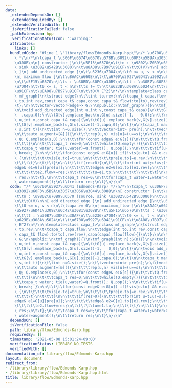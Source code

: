 ```yaml
---
data:
  _extendedDependsOn: []
  _extendedRequiredBy: []
  _extendedVerifiedWith: []
  _isVerificationFailed: false
  _pathExtension: hpp
  _verificationStatusIcon: ':warning:'
  attributes:
    links: []
  bundledCode: "#line 1 \"library/flow/Edmonds-Karp.hpp\"\n/* \u6700\u5927\u6D41 (Edmonds-Karp)\
    \ */\n/*\n\tcapa_t \u306F\u6574\u6570\u578B\u3092\u60F3\u5B9A\u3057\u3066\u3044\
    \u308B\n\n[ constructor ]\n\t\u5F15\u6570\n\t\tn : \u9802\u70B9\u6570 (source,\
    \ sink \u3082\u542B\u3080)\n\t\u8A08\u7B97\u91CF\n\t\tO(V)\n\n[ add_directed_edge\
    \ ]\n[ add_undirected_edge ]\n\t\u5236\u7D04\n\t\t0 <= u, v < n\n\t\tcapa >= 0\n\
    \n[ maximum_flow ]\n\t\u8AAC\u660E\n\t\t\u6700\u5927\u6D41\u3092\u6C42\u3081\u308B\
    \n\t\u5F15\u6570\n\t\ts : \u30BD\u30FC\u30B9\n\t\tt : \u30B7\u30F3\u30AF\n\t\u5236\
    \u7D04\n\t\t0 <= s, t < n\n\t\ts != t\n\t\u623B\u308A\u5024\n\t\t\u6700\u5927\u6D41\
    \u91CF\n\t\u8A08\u7B97\u91CF\n\t\tO(V E^2)\n*/\n\ntemplate<class capa_t>\nclass\
    \ mf_graph{\n\tstruct edge{\n\t\tint to,rev;\n\t\tcapa_t capa,flow;\n\t\tedge(int\
    \ to,int rev,const capa_t& capa,const capa_t& flow):to(to),rev(rev),capa(capa),flow(flow){}\n\
    \t};\n\n\tvector<vector<edge>> G;\n\npublic:\n\tmf_graph(){}\n\tmf_graph(int n):G(n){}\n\
    \n\tvoid add_directed_edge(int u,int v,const capa_t& capa){\n\t\tG[u].emplace_back(v,G[v].size()\
    \  ,capa,0);\n\t\tG[v].emplace_back(u,G[u].size()-1,   0,0);\n\t}\n\n\tvoid add_undirected_edge(int\
    \ u,int v,const capa_t& capa){\n\t\tG[u].emplace_back(v,G[v].size()  ,capa,0);\n\
    \t\tG[v].emplace_back(u,G[u].size()-1,capa,0);\n\t}\n\n\tcapa_t maximum_flow(int\
    \ s,int t){\n\t\tint n=G.size();\n\t\tvector<int> pre(n);\n\t\tvector<bool> vis(n);\n\
    \n\t\tauto augment=[&](){\n\t\t\trep(u,n) vis[u]=(u==s);\n\n\t\t\tqueue<pair<int,capa_t>>\
    \ Q; Q.emplace(s,0);\n\t\t\tfor(const edge& e:G[s]){\n\t\t\t\tQ.front().second=max(Q.front().second,e.capa-e.flow);\n\
    \t\t\t}\n\n\t\t\tcapa_t res=0;\n\t\t\twhile(!Q.empty()){\n\t\t\t\tint u;\n\t\t\
    \t\tcapa_t water; tie(u,water)=Q.front(); Q.pop();\n\n\t\t\t\tif(u==t){ res=water;\
    \ break; }\n\n\t\t\t\tfor(const edge& e:G[u]) if(!vis[e.to] && e.capa-e.flow>0)\
    \ {\n\t\t\t\t\tvis[e.to]=true;\n\t\t\t\t\tpre[e.to]=e.rev;\n\t\t\t\t\tQ.emplace(e.to,min(water,e.capa-e.flow));\n\
    \t\t\t\t}\n\t\t\t}\n\n\t\t\tif(res>0){\n\t\t\t\tfor(int u=t;u!=s;){\n\t\t\t\t\t\
    edge& e1=G[u][pre[u]];\n\t\t\t\t\tedge& e2=G[e1.to][e1.rev];\n\t\t\t\t\te1.flow-=res;\n\
    \t\t\t\t\te2.flow+=res;\n\t\t\t\t\tu=e1.to;\n\t\t\t\t}\n\t\t\t}\n\n\t\t\treturn\
    \ res;\n\t\t};\n\n\t\tcapa_t res=0;\n\t\tfor(capa_t water=1;water>0;res+=water)\
    \ water=augment();\n\t\treturn res;\n\t}\n};\n"
  code: "/* \u6700\u5927\u6D41 (Edmonds-Karp) */\n/*\n\tcapa_t \u306F\u6574\u6570\u578B\
    \u3092\u60F3\u5B9A\u3057\u3066\u3044\u308B\n\n[ constructor ]\n\t\u5F15\u6570\n\
    \t\tn : \u9802\u70B9\u6570 (source, sink \u3082\u542B\u3080)\n\t\u8A08\u7B97\u91CF\
    \n\t\tO(V)\n\n[ add_directed_edge ]\n[ add_undirected_edge ]\n\t\u5236\u7D04\n\
    \t\t0 <= u, v < n\n\t\tcapa >= 0\n\n[ maximum_flow ]\n\t\u8AAC\u660E\n\t\t\u6700\
    \u5927\u6D41\u3092\u6C42\u3081\u308B\n\t\u5F15\u6570\n\t\ts : \u30BD\u30FC\u30B9\
    \n\t\tt : \u30B7\u30F3\u30AF\n\t\u5236\u7D04\n\t\t0 <= s, t < n\n\t\ts != t\n\t\
    \u623B\u308A\u5024\n\t\t\u6700\u5927\u6D41\u91CF\n\t\u8A08\u7B97\u91CF\n\t\tO(V\
    \ E^2)\n*/\n\ntemplate<class capa_t>\nclass mf_graph{\n\tstruct edge{\n\t\tint\
    \ to,rev;\n\t\tcapa_t capa,flow;\n\t\tedge(int to,int rev,const capa_t& capa,const\
    \ capa_t& flow):to(to),rev(rev),capa(capa),flow(flow){}\n\t};\n\n\tvector<vector<edge>>\
    \ G;\n\npublic:\n\tmf_graph(){}\n\tmf_graph(int n):G(n){}\n\n\tvoid add_directed_edge(int\
    \ u,int v,const capa_t& capa){\n\t\tG[u].emplace_back(v,G[v].size()  ,capa,0);\n\
    \t\tG[v].emplace_back(u,G[u].size()-1,   0,0);\n\t}\n\n\tvoid add_undirected_edge(int\
    \ u,int v,const capa_t& capa){\n\t\tG[u].emplace_back(v,G[v].size()  ,capa,0);\n\
    \t\tG[v].emplace_back(u,G[u].size()-1,capa,0);\n\t}\n\n\tcapa_t maximum_flow(int\
    \ s,int t){\n\t\tint n=G.size();\n\t\tvector<int> pre(n);\n\t\tvector<bool> vis(n);\n\
    \n\t\tauto augment=[&](){\n\t\t\trep(u,n) vis[u]=(u==s);\n\n\t\t\tqueue<pair<int,capa_t>>\
    \ Q; Q.emplace(s,0);\n\t\t\tfor(const edge& e:G[s]){\n\t\t\t\tQ.front().second=max(Q.front().second,e.capa-e.flow);\n\
    \t\t\t}\n\n\t\t\tcapa_t res=0;\n\t\t\twhile(!Q.empty()){\n\t\t\t\tint u;\n\t\t\
    \t\tcapa_t water; tie(u,water)=Q.front(); Q.pop();\n\n\t\t\t\tif(u==t){ res=water;\
    \ break; }\n\n\t\t\t\tfor(const edge& e:G[u]) if(!vis[e.to] && e.capa-e.flow>0)\
    \ {\n\t\t\t\t\tvis[e.to]=true;\n\t\t\t\t\tpre[e.to]=e.rev;\n\t\t\t\t\tQ.emplace(e.to,min(water,e.capa-e.flow));\n\
    \t\t\t\t}\n\t\t\t}\n\n\t\t\tif(res>0){\n\t\t\t\tfor(int u=t;u!=s;){\n\t\t\t\t\t\
    edge& e1=G[u][pre[u]];\n\t\t\t\t\tedge& e2=G[e1.to][e1.rev];\n\t\t\t\t\te1.flow-=res;\n\
    \t\t\t\t\te2.flow+=res;\n\t\t\t\t\tu=e1.to;\n\t\t\t\t}\n\t\t\t}\n\n\t\t\treturn\
    \ res;\n\t\t};\n\n\t\tcapa_t res=0;\n\t\tfor(capa_t water=1;water>0;res+=water)\
    \ water=augment();\n\t\treturn res;\n\t}\n};\n"
  dependsOn: []
  isVerificationFile: false
  path: library/flow/Edmonds-Karp.hpp
  requiredBy: []
  timestamp: '2021-05-08 15:01:24+09:00'
  verificationStatus: LIBRARY_NO_TESTS
  verifiedWith: []
documentation_of: library/flow/Edmonds-Karp.hpp
layout: document
redirect_from:
- /library/library/flow/Edmonds-Karp.hpp
- /library/library/flow/Edmonds-Karp.hpp.html
title: library/flow/Edmonds-Karp.hpp
---
```

